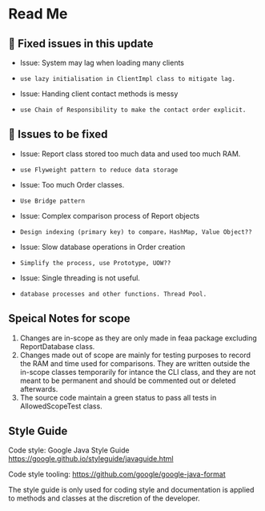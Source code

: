 # Read Me

## 🙉 Fixed issues in this update
* Issue: System may lag when loading many clients
*     use lazy initialisation in ClientImpl class to mitigate lag.

* Issue: Handing client contact methods is messy
*     use Chain of Responsibility to make the contact order explicit.

## 🙉 Issues to be fixed
* Issue: Report class stored too much data and used too much RAM.
*     use Flyweight pattern to reduce data storage 

* Issue: Too much Order classes.
*     Use Bridge pattern

* Issue: Complex comparison process of Report objects
*     Design indexing (primary key) to compare，HashMap, Value Object??

* Issue: Slow database operations in Order creation
*     Simplify the process, use Prototype, UOW??

* Issue: Single threading is not useful.
*     database processes and other functions. Thread Pool.

## Speical Notes for scope
1. Changes are in-scope as they are only made in feaa package excluding ReportDatabase class.
2. Changes made out of scope are mainly for testing purposes to record the RAM and time used for comparisons. They are written outside the in-scope classes temporarily for intance the CLI class, and they are not meant to be permanent and should be commented out or deleted afterwards.
3. The source code maintain a green status to pass all tests in AllowedScopeTest class.

## Style Guide

Code style: Google Java Style Guide https://google.github.io/styleguide/javaguide.html

Code style tooling: https://github.com/google/google-java-format

The style guide is only used for coding style and documentation is applied to methods and classes at the discretion of the developer.